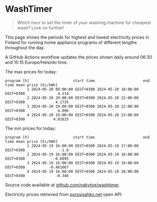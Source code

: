 
# WashTimer

> Which hour to set the timer of your washing machine for cheapest wash? Look no further!

This page shows the periods for highest and lowest electricity prices in Finland 
for running home appliance programs of different lengths throughout the day. 

A GitHub Actions workflow updates the prices shown daily around 06:30 and 15:15 Europe/Helsinki time.

The max prices for today:

	program [h]                    start time                      end time mean price [€c/kWh]
	          1 2024-05-20 09:00:00 EEST+0300 2024-05-20 10:00:00 EEST+0300               4.214
	          2 2024-05-20 20:00:00 EEST+0300 2024-05-20 22:00:00 EEST+0300              4.1735
	          3 2024-05-20 19:00:00 EEST+0300 2024-05-20 22:00:00 EEST+0300               4.096
	          4 2024-05-20 19:00:00 EEST+0300 2024-05-20 23:00:00 EEST+0300             4.01625

The min prices for today:

	program [h]                    start time                      end time mean price [€c/kWh]
	          1 2024-05-19 16:00:00 EEST+0300 2024-05-19 17:00:00 EEST+0300                -1.0
	          2 2024-05-19 16:00:00 EEST+0300 2024-05-19 18:00:00 EEST+0300             -0.6895
	          3 2024-05-19 16:00:00 EEST+0300 2024-05-19 19:00:00 EEST+0300           -0.461667
	          4 2024-05-19 16:00:00 EEST+0300 2024-05-19 20:00:00 EEST+0300              -0.346


Source code available at [github.com/nakytoe/washtimer](https://github.com/nakytoe/washtimer).

Electricity prices retrieved from [porssisahko.net](https://porssisahko.net/api) open API.
